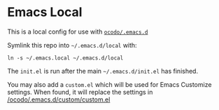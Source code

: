 # Emacs Local

This is a local config for use with [`ocodo/.emacs.d`](https://github.com/ocodo/.emacs.d)

Symlink this repo into `~/.emacs.d/local` with:

    ln -s ~/.emacs.local ~/.emacs.d/local

The `init.el` is run after the main `~/.emacs.d/init.el` has finished.

You may also add a `custom.el` which will be used for Emacs Customize settings. When found, it will replace the settings in [/ocodo/.emacs.d/custom/custom.el](https://github.com/ocodo/.emacs.d/blob/master/custom/custom.el)
